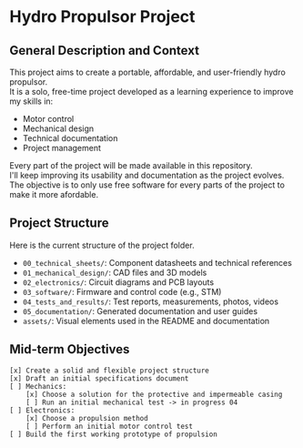 # Hydro Propulsor Project

## General Description and Context

This project aims to create a portable, affordable, and user-friendly hydro propulsor.  
It is a solo, free-time project developed as a learning experience to improve my skills in:

- Motor control
- Mechanical design
- Technical documentation
- Project management

Every part of the project will be made available in this repository.  
I'll keep improving its usability and documentation as the project evolves.
The objective is to only use free software for every parts of the project to make it more afordable.

## Project Structure
Here is the current structure of the project folder. 

- `00_technical_sheets/`: Component datasheets and technical references
- `01_mechanical_design/`: CAD files and 3D models
- `02_electronics/`: Circuit diagrams and PCB layouts
- `03_software/`: Firmware and control code (e.g., STM)
- `04_tests_and_results/`: Test reports, measurements, photos, videos
- `05_documentation/`: Generated documentation and user guides
- `assets/`: Visual elements used in the README and documentation

## Mid-term Objectives

    [x] Create a solid and flexible project structure
    [x] Draft an initial specifications document
    [ ] Mechanics:
        [x] Choose a solution for the protective and impermeable casing
        [ ] Run an initial mechanical test -> in progress 04
    [ ] Electronics:
        [x] Choose a propulsion method
        [ ] Perform an initial motor control test
    [ ] Build the first working prototype of propulsion

